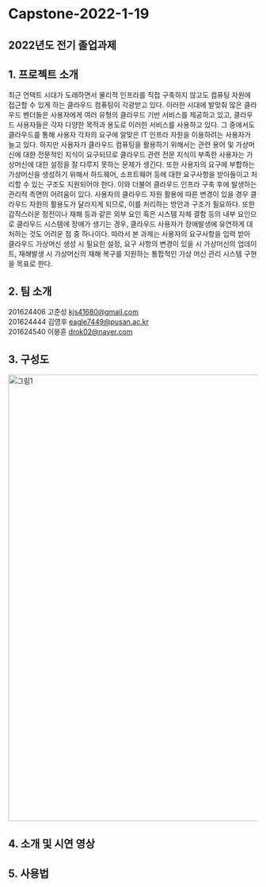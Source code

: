# Capstone-2022-1-19
## 2022년도 전기 졸업과제
## 1. 프로젝트 소개

최근 언택트 시대가 도래하면서 물리적 인프라를 직접 구축하지 않고도 컴퓨팅 자원에 접근할 수 있게 하는 클라우드 컴퓨팅이 각광받고 있다. 이러한 시대에 발맞춰 많은 클라우드 벤더들은 사용자에게 여러 유형의 클라우드 기반 서비스를 제공하고 있고, 클라우드 사용자들은 각자 다양한 목적과 용도로 이러한 서비스를 사용하고 있다. 그 중에서도 클라우드를 통해 사용자 각자의 요구에 알맞은 IT 인프라 자원을 이용하려는 사용자가 늘고 있다. 
하지만 사용자가 클라우드 컴퓨팅을 활용하기 위해서는 관련 용어 및 가상머신에 대한 전문적인 지식이 요구되므로 클라우드 관련 전문 지식이 부족한 사용자는 가상머신에 대한 설정을 잘 다루지 못하는 문제가 생긴다. 또한 사용자의 요구에 부합하는 가상머신을 생성하기 위해서 하드웨어, 소프트웨어 등에 대한 요구사항을 받아들이고 처리할 수 있는 구조도 지원되어야 한다. 
이와 더불어 클라우드 인프라 구축 후에 발생하는 관리적 측면의 어려움이 있다. 사용자의 클라우드 자원 활용에 따른 변경이 있을 경우 클라우드 자원의 활용도가 달라지게 되므로, 이를 처리하는 방안과 구조가 필요하다. 또한 갑작스러운 정전이나 재해 등과 같은 외부 요인 혹은 시스템 자체 결함 등의 내부 요인으로 클라우드 시스템에 장애가 생기는 경우, 클라우드 사용자가 장애발생에 유연하게 대처하는 것도 어려운 점 중 하나이다. 
따라서 본 과제는 사용자의 요구사항을 입력 받아 클라우드 가상머신 생성 시 필요한 설정, 요구 사항의 변경이 있을 시 가상머신의 업데이트, 재해발생 시 가상머신의 재해 복구를 지원하는 통합적인 가상 머신 관리 시스템 구현을 목표로 한다.

## 2. 팀 소개

201624406 고준성 kjs41680@gmail.com <br/> 
201624444 김영후 eagle7449@pusan.ac.kr <br/> 
201624540 이봉훈 drok02@naver.com <br/> 

## 3. 구성도
<img width="900" alt="그림1" src="https://user-images.githubusercontent.com/65642745/195553816-083954dc-9469-4881-a65b-a867bc17d46a.png">

## 4. 소개 및 시연 영상
## 5. 사용법

